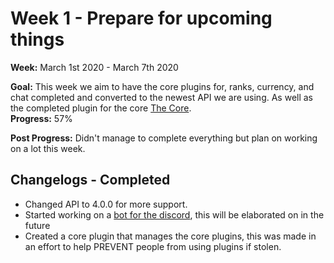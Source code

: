 # Week 1 - Prepare for upcoming things
**Week:** March 1st 2020 - March 7th 2020

**Goal:** This week we aim to have the core plugins for, ranks, currency, and chat completed and converted to the newest API we are using. As well as the completed plugin for the core [The Core](https://github.com/RaptorsMC/Development/projects/1). <br />
**Progress:** 57%

**Post Progress:** Didn't manage to complete everything but plan on working on a lot this week.

## Changelogs - Completed
 + Changed API to 4.0.0 for more support.
 + Started working on a [bot for the discord](https://github.com/RaptorsMC/Development/projects/1), this will be elaborated on in the future
 + Created a core plugin that manages the core plugins, this was made in an effort to help PREVENT people from using plugins if stolen.

